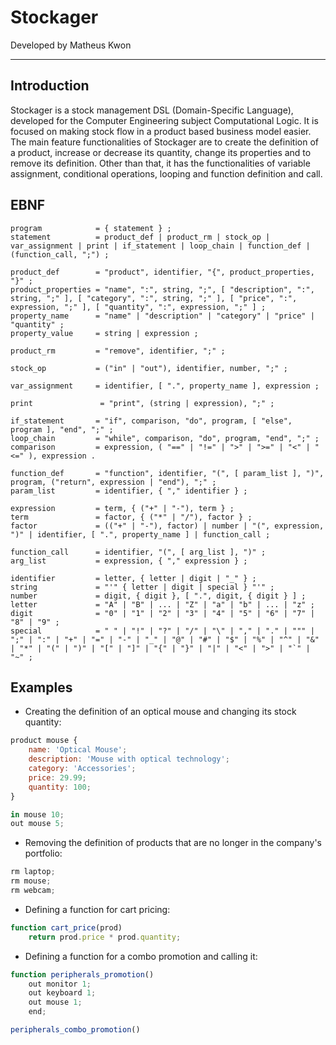 # Stockager
Developed by Matheus Kwon

---
## Introduction
Stockager is a stock management DSL (Domain-Specific Language), developed for the Computer Engineering subject Computational Logic. It is focused on making stock flow in a product based business model easier. The main feature functionalities of Stockager are to create the definition of a product, increase or decrease its quantity, change its properties and to remove its definition. Other than that, it has the functionalities of variable assignment, conditional operations, looping and function definition and call.

## EBNF

```
program            = { statement } ;
statement          = product_def | product_rm | stock_op | var_assignment | print | if_statement | loop_chain | function_def | (function_call, ";") ;

product_def        = "product", identifier, "{", product_properties, "}" ;
product_properties = "name", ":", string, ";", [ "description", ":", string, ";" ], [ "category", ":", string, ";" ], [ "price", ":", expression, ";" ], [ "quantity", ":", expression, ";" ] ;
property_name      = "name" | "description" | "category" | "price" | "quantity" ;
property_value     = string | expression ;

product_rm         = "remove", identifier, ";" ;

stock_op           = ("in" | "out"), identifier, number, ";" ;

var_assignment     = identifier, [ ".", property_name ], expression ;

print               = "print", (string | expression), ";" ;

if_statement       = "if", comparison, "do", program, [ "else", program ], "end", ";" ;
loop_chain         = "while", comparison, "do", program, "end", ";" ;
comparison         = expression, ( "==" | "!=" | ">" | ">=" | "<" | "<=" ), expression .

function_def       = "function", identifier, "(", [ param_list ], ")", program, ("return", expression | "end"), ";" ;
param_list         = identifier, { "," identifier } ;

expression         = term, { ("+" | "-"), term } ;
term               = factor, { ("*" | "/"), factor } ;
factor             = (("+" | "-"), factor) | number | "(", expression, ")" | identifier, [ ".", property_name ] | function_call ;

function_call      = identifier, "(", [ arg_list ], ")" ;
arg_list           = expression, { "," expression } ;

identifier         = letter, { letter | digit | "_" } ;
string             = "'" { letter | digit | special } "'" ;
number             = digit, { digit }, [ ".", digit, { digit } ] ;
letter             = "A" | "B" | ... | "Z" | "a" | "b" | ... | "z" ;
digit              = "0" | "1" | "2" | "3" | "4" | "5" | "6" | "7" | "8" | "9" ;
special            = " " | "!" | "?" | "/" | "\" | "," | "." | """ | ";" | ":" | "+" | "=" | "-" | "_" | "@" | "#" | "$" | "%" | "^" | "&" | "*" | "(" | ")" | "[" | "]" | "{" | "}" | "|" | "<" | ">" | "`" | "~" ;
```

## Examples

- Creating the definition of an optical mouse and changing its stock quantity:
```js
product mouse { 
    name: 'Optical Mouse'; 
    description: 'Mouse with optical technology'; 
    category: 'Accessories'; 
    price: 29.99; 
    quantity: 100; 
}

in mouse 10;
out mouse 5;
```

- Removing the definition of products that are no longer in the company's portfolio:
```js
rm laptop;
rm mouse;
rm webcam;
```

- Defining a function for cart pricing:
```js
function cart_price(prod)
    return prod.price * prod.quantity;
```

- Defining a function for a combo promotion and calling it:
```js
function peripherals_promotion()
    out monitor 1;
    out keyboard 1;
    out mouse 1;
    end;

peripherals_combo_promotion()
```
